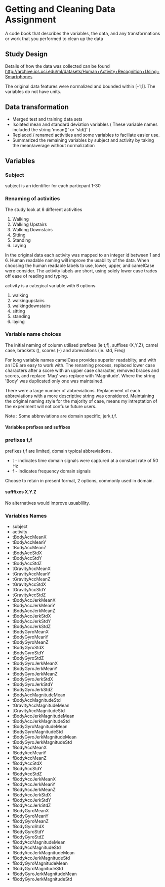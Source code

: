 Getting and Cleaning Data Assignment
====

A code book that describes the variables, the data, and any transformations or work that you performed to clean up the data

## Study Design
Details of how the data was collected can be found 
http://archive.ics.uci.edu/ml/datasets/Human+Activity+Recognition+Using+Smartphones

The original data features were normalized and bounded within [-1,1].  The variables do not have units. 

## Data transformation

- Merged test and training data sets
- Isolated mean and standard deviation variables ( These variable names included the string 'mean()' or 'std()' )
- Replaced / renamed activities and some variables to faciliate easier use.
- Summarized the remaining variables by subject and activity by taking the mean/average without normalization


## Variables

### Subject

subject is an identifier for each particpant 	1-30

### Renaming of activities
The study look at 6 different activities 
1. Walking
2. Walking Upstairs
3. Walking Downstairs
4. Sitting
5. Standing 
6. Laying

In the original data each activity was mapped to an integer id between 1 and 6.
Human readable naming will improve the usability of the data. 
When choosing the human readable labels to use, lower, upper, and camelCase were consider.
The activity labels are short, using solely lower case trades off ease of reading and typing.

activity is a categical variable with 6 options

1. walking
2. walkingupstairs
3. walkingdownstairs
4. sitting
5. standing
6. laying

### Variable name choices

The initial naming of column utilised prefixes (ie t,f), suffixes (X,Y,Z), camel case, brackets (), scores (-) and abreviations (ie. std, Freq)

For long variable names camelCase provides superior readablity, and  with an IDE are easy to work with. The renaming process, replaced lower case characters after a score with an upper case character, removed braces and scores, and replace 'Mag' was replace with 'Magnitude'. Where the string 'Body' was duplicated only one was maintained.

There were a large number of abbreviations. Replacement of each abbreviations with a more descriptive string was considered. Maintaining the original naming style for the majority of case, means my intreptation of the experiment will not confuse future users. 

Note : Some abbreviations are domain specific; jerk,t,f. 


#### Variables prefixes and suffixes
### prefixes  t,f 

prefixes  t,f  are limited, domain typical abbreviations. 


- t - indicates time domain signals were captured at a constant rate of 50 Hz
- f - indicates frequency domain signals

Choose to retain in present format, 2 options, commonly used in domain.  

#### sufffixes X.Y.Z 
No alternatives would improve usuablility.

### Variables Names
- subject 
- activity
- tBodyAccMeanX
- tBodyAccMeanY
- tBodyAccMeanZ
- tBodyAccStdX
- tBodyAccStdY
- tBodyAccStdZ
- tGravityAccMeanX
- tGravityAccMeanY
- tGravityAccMeanZ
- tGravityAccStdX
- tGravityAccStdY
- tGravityAccStdZ
- tBodyAccJerkMeanX
- tBodyAccJerkMeanY
- tBodyAccJerkMeanZ
- tBodyAccJerkStdX
- tBodyAccJerkStdY
- tBodyAccJerkStdZ
- tBodyGyroMeanX
- tBodyGyroMeanY
- tBodyGyroMeanZ
- tBodyGyroStdX
- tBodyGyroStdY
- tBodyGyroStdZ
- tBodyGyroJerkMeanX
- tBodyGyroJerkMeanY
- tBodyGyroJerkMeanZ
- tBodyGyroJerkStdX
- tBodyGyroJerkStdY
- tBodyGyroJerkStdZ
- tBodyAccMagnitudeMean
- tBodyAccMagnitudeStd
- tGravityAccMagnitudeMean
- tGravityAccMagnitudeStd
- tBodyAccJerkMagnitudeMean
- tBodyAccJerkMagnitudeStd
- tBodyGyroMagnitudeMean
- tBodyGyroMagnitudeStd
- tBodyGyroJerkMagnitudeMean
- tBodyGyroJerkMagnitudeStd
- fBodyAccMeanX
- fBodyAccMeanY
- fBodyAccMeanZ
- fBodyAccStdX
- fBodyAccStdY
- fBodyAccStdZ
- fBodyAccJerkMeanX
- fBodyAccJerkMeanY
- fBodyAccJerkMeanZ
- fBodyAccJerkStdX
- fBodyAccJerkStdY
- fBodyAccJerkStdZ
- fBodyGyroMeanX
- fBodyGyroMeanY
- fBodyGyroMeanZ
- fBodyGyroStdX
- fBodyGyroStdY
- fBodyGyroStdZ
- fBodyAccMagnitudeMean
- fBodyAccMagnitudeStd
- fBodyAccJerkMagnitudeMean
- fBodyAccJerkMagnitudeStd
- fBodyGyroMagnitudeMean
- fBodyGyroMagnitudeStd
- fBodyGyroJerkMagnitudeMean
- fBodyGyroJerkMagnitudeStd





